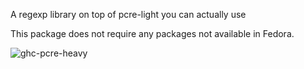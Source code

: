 A regexp library on top of pcre-light you can actually use

This package does not require any packages not available in Fedora.

![ghc-pcre-heavy](https://copr.fedorainfracloud.org/coprs/g/weldr/bdcs-haskell-deps/package/ghc-pcre-heavy/status_image/last_build.png)
